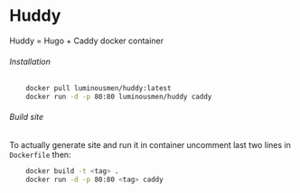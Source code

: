 Huddy
=====

Huddy = Hugo + Caddy docker container


###### Installation

```bash
    docker pull luminousmen/huddy:latest
    docker run -d -p 80:80 luminousmen/huddy caddy
```


###### Build site

To actually generate site and run it in container uncomment last two lines in `Dockerfile` then:

```bash
    docker build -t <tag> .
    docker run -d -p 80:80 <tag> caddy
```
